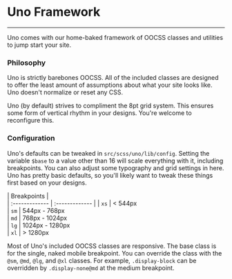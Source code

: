 # Uno Framework
---
Uno comes with our home-baked framework of OOCSS classes and utilities to jump start your site.

### Philosophy
Uno is strictly barebones OOCSS. All of the included classes are designed to offer the least amount of assumptions about what your site looks like. Uno doesn't normalize or reset any CSS.

Uno (by default) strives to compliment the 8pt grid system. This ensures some form of vertical rhythm in your designs. You're welcome to reconfigure this.

### Configuration
Uno's defaults can be tweaked in `src/scss/uno/lib/config`. Setting the variable `$base` to a value other than 16 will scale everything with it, including breakpoints. You can also adjust some typography and grid settings in here. Uno has pretty basic defaults, so you'll likely want to tweak these things first based on your designs.

| Breakpoints    |     
| :------------- | :------------- |
| `xs`    | < 544px    
| `sm`    | 544px - 768px            
| `md`    | 768px - 1024px            
| `lg`    | 1024px - 1280px            
| `xl`    | > 1280px            

Most of Uno's included OOCSS classes are responsive. The base class is for the single, naked mobile breakpoint. You can override the class with the `@sm`, `@md`, `@lg`, and `@xl` classes. For example, `.display-block` can be overridden by `.display-none@md` at the medium breakpoint.
